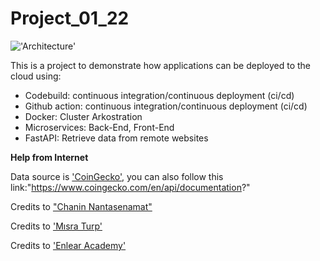 # Project_01_22


!['Architecture'](https://raw.githubusercontent.com/HarTigran/Project_01_22/main/Arch.jpg?token=GHSAT0AAAAAABRAMLYAEBVYWXLEYA72PCDAYPWOXQA)


This is a project to demonstrate how applications can be deployed to the cloud using:

- Codebuild: continuous integration/continuous deployment (ci/cd) 
- Github action: continuous integration/continuous deployment (ci/cd) 
- Docker: Cluster Arkostration
- Microservices: Back-End, Front-End
- FastAPI: Retrieve data from remote websites




**Help from Internet**

Data source is ['CoinGecko'](https://www.coingecko.com/en/api/documentation?), you can also follow this link:"https://www.coingecko.com/en/api/documentation?"

Credits to ["Chanin Nantasenamat"](http://youtube.com/dataprofessor)

Credits to ['Mısra Turp'](https://www.youtube.com/watch?v=VZ_tS4F6P2A)

Credits to ['Enlear Academy'](https://www.youtube.com/watch?v=aa3gGwJpCro&t=1424s)



